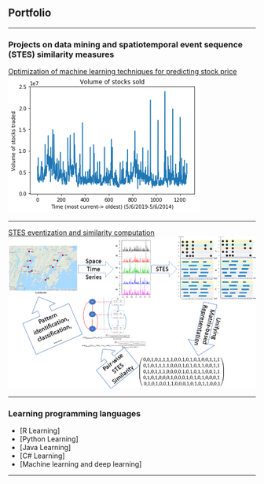## Portfolio

---

### Projects on data mining and spatiotemporal event sequence (STES) similarity measures

[Optimization of machine learning techniques for predicting stock price](/stockpred_xu1.md)
<img src="images/plot1.png?raw=true"/>

---
[STES eventization and similarity computation](/STES_similarity.html)
<img src="images/STES_event-sim.png?raw=true"/>

---

### Learning programming languages

- [R Learning]
- [Python Learning]
- [Java Learning]
- [C# Learning]
- [Machine learning and deep learning]

---

